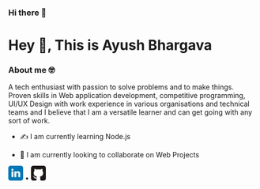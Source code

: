 ### Hi there 👋
# Hey 👋, This is Ayush Bhargava
### About me 🤓
A tech enthusiast with passion to solve problems and to make things. Proven skills in Web application development, competitive programming, UI/UX Design with work experience in various organisations and technical teams and I believe that I am a versatile learner and can get going with any sort of work.

<!--
**ayushbhargava22/ayushbhargava22** is a ✨ _special_ ✨ repository because its `README.md` (this file) appears on your GitHub profile.
**Skills:** HTML | JavaScript | React | Figma | Node.js | CSS | Mongo.db

Here are some ideas to get you started:
- 💼 I am currently working Startup projects

- 🔭 I’m currently working on ... react
- 🌱 I’m currently learning ...
- 👯 I’m looking to collaborate on ...
- 🤔 I’m looking for help with ...
- 💬 Ask me about ...
- 📫 How to reach me: ...
- 😄 Pronouns: ...
- ⚡ Fun fact: ...
-->
- ✍️ I am currently learning Node.js

- 🌱  I am currently looking to collaborate on Web Projects

<a href = https://www.linkedin.com/in/ayush bhargava><img src=https://raw.githubusercontent.com/edent/SuperTinyIcons/master/images/svg/linkedin.svg height='30' weight='30'></a> • <a href = https://github.com/ayushbhargava22><img src=https://raw.githubusercontent.com/edent/SuperTinyIcons/master/images/svg/github.svg height='30' weight='30'></a>
